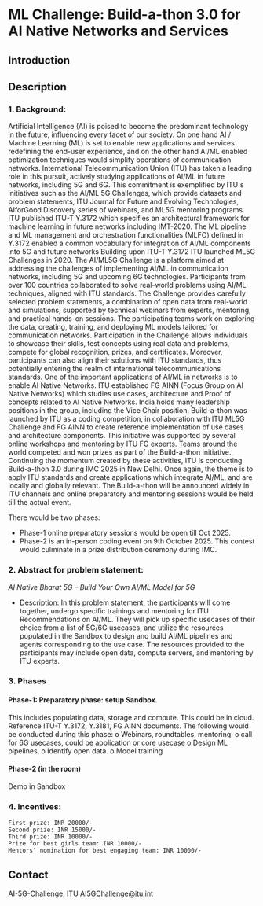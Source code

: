 # ML Challenge: Build-a-thon 3.0 for AI Native Networks and Services


## Introduction
## Description

### 1. Background:
Artificial Intelligence (AI) is poised to become the predominant technology in the future, influencing every facet of our society. On one hand AI / Machine Learning (ML) is set to enable new applications and services redefining the end-user experience, and on the other hand AI/ML enabled optimization techniques would simplify operations of communication networks. International Telecommunication Union (ITU) has taken a leading role in this pursuit, actively studying applications of AI/ML in future networks, including 5G and 6G. This commitment is exemplified by ITU's initiatives such as the AI/ML 5G Challenges, which provide datasets and problem statements, ITU Journal for Future and Evolving Technologies, AIforGood Discovery series of webinars, and ML5G mentoring programs.
ITU published ITU-T Y.3172 which specifies an architectural framework for machine learning in future networks including IMT-2020. The ML pipeline and ML management and orchestration functionalities (MLFO) defined in Y.3172 enabled a common vocabulary for integration of AI/ML components into 5G and future networks 
Building upon ITU-T Y.3172 ITU launched ML5G Challenges in 2020. The AI/ML5G Challenge is a platform aimed at addressing the challenges of implementing AI/ML in communication networks, including 5G and upcoming 6G technologies. Participants from over 100 countries collaborated to solve real-world problems using AI/ML techniques, aligned with ITU standards.
The Challenge provides carefully selected problem statements, a combination of open data from real-world and simulations, supported by technical webinars from experts, mentoring, and practical hands-on sessions. The participating teams work on exploring the data, creating, training, and deploying ML models tailored for communication networks. Participation in the Challenge allows individuals to showcase their skills, test concepts using real data and problems, compete for global recognition, prizes, and certificates. Moreover, participants can also align their solutions with ITU standards, thus potentially entering the realm of international telecommunications standards.
One of the important applications of AI/ML in networks is to enable AI Native Networks. ITU established FG AINN (Focus Group on AI Native Networks) which studies use cases, architecture and Proof of concepts related to AI Native Networks. India holds many leadership positions in the group, including the Vice Chair position.
Build-a-thon was launched by ITU as a coding competition, in collaboration with ITU ML5G Challenge and FG AINN to create reference implementation of use cases and architecture components.  This initiative was supported by several online workshops and mentoring by ITU FG experts. Teams around the world competed and won prizes as part of the Build-a-thon initiative.
Continuing the momentum created by these activities, ITU is conducting Build-a-thon 3.0 during IMC 2025 in New Delhi. Once again, the theme is to apply ITU standards and create applications which integrate AI/ML, and are locally and globally relevant. The Build-a-thon will be announced widely in ITU channels and online preparatory and mentoring sessions would be held till the actual event.

There would be two phases: 
-	Phase-1 online preparatory sessions would be open till Oct 2025. 
-	Phase-2 is an in-person coding event on 9th October 2025.  This contest would culminate in a prize distribution ceremony during IMC. 	

### 2. Abstract for problem statement: 
<i>AI Native Bharat 5G – Build Your Own AI/ML Model for 5G</i>
-	<u>Description</u>: In this problem statement, the participants will come together, undergo specific trainings and mentoring for ITU Recommendations on AI/ML. They will pick up specific usecases of their choice from a list of 5G/6G usecases, and utilize the resources populated in the Sandbox to design and build AI/ML pipelines and agents corresponding to the use case. The resources provided to the participants may include open data, compute servers, and mentoring by ITU experts.

### 3. Phases

#### Phase-1: Preparatory phase: setup Sandbox. 
This includes populating data, storage and compute. This could be in cloud. Reference ITU-T Y.3172, Y.3181, FG AINN documents. The following would be conducted during this phase:
o	Webinars, roundtables, mentoring.
o	call for 6G usecases, could be application or core usecase
o	Design ML pipelines, 
o	Identify open data.
o	Model training

#### Phase-2 (in the room)
Demo in Sandbox


### 4. Incentives: 
	First prize: INR 20000/-
	Second prize: INR 15000/-
	Third prize: INR 10000/-
	Prize for best girls team: INR 10000/-
	Mentors’ nomination for best engaging team: INR 10000/-



## Contact
AI-5G-Challenge, ITU <AI5GChallenge@itu.int>